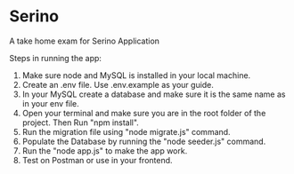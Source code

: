 # Serino
A take home exam for Serino Application

Steps in running the app:

1. Make sure node and MySQL is installed in your local machine.
2. Create an .env file. Use .env.example as your guide.
3. In your MySQL create a database and make sure it is the same name as in your env file.
4. Open your terminal and make sure you are in the root folder of the project. Then Run "npm install".
5. Run the migration file using "node migrate.js" command.
6. Populate the Database by running the "node seeder.js" command.
7. Run the "node app.js" to make the app work.
8. Test on Postman or use in your frontend.
